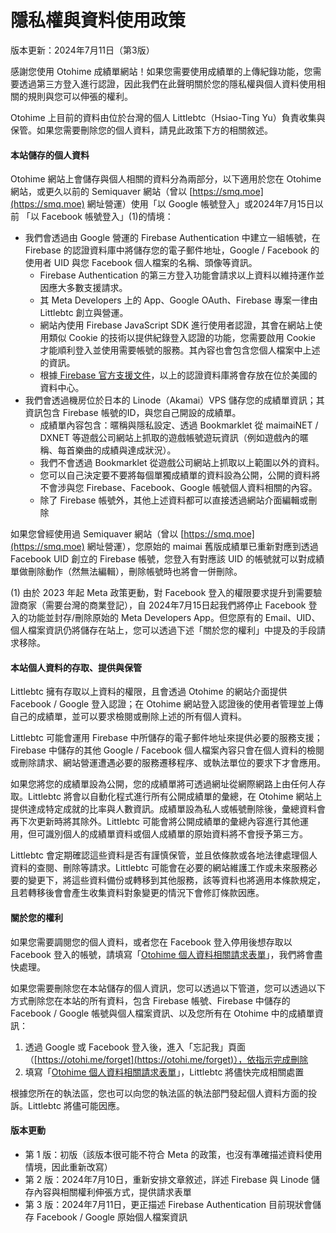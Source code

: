 # 隱私權與資料使用政策

版本更新：2024年7月11日（第3版）

感謝您使用 Otohime 成績單網站！如果您需要使用成績單的上傳紀錄功能，您需要透過第三方登入進行認證，因此我們在此聲明關於您的隱私權與個人資料使用相關的規則與您可以伸張的權利。

Otohime 上目前的資料由位於台灣的個人 Littlebtc（Hsiao-Ting Yu）負責收集與保管。如果您需要刪除您的個人資料，請見此政策下方的相關敘述。

#### 本站儲存的個人資料

Otohime 網站上會儲存與個人相關的資料分為兩部分，以下適用於您在 Otohime 網站，或更久以前的 Semiquaver 網站（曾以 [https://smq.moe](https://smq.moe)  網址營運）使用「以 Google 帳號登入」或2024年7月15日以前 「以 Facebook 帳號登入」(1)的情境：

* 我們會透過由 Google 營運的 Firebase Authentication 中建立一組帳號，在 Firebase 的認證資料庫中將儲存您的電子郵件地址，Google / Facebook 的使用者 UID 與您 Facebook 個人檔案的名稱、頭像等資訊。
  * Firebase Authentication 的第三方登入功能會請求以上資料以維持運作並因應大多數支援請求。
  * 其 Meta Developers 上的 App、Google OAuth、Firebase 專案一律由  Littlebtc 創立與營運。
  * 網站內使用 Firebase JavaScript SDK 進行使用者認證，其會在網站上使用類似 Cookie 的技術以提供紀錄登入認證的功能，您需要啟用 Cookie 才能順利登入並使用需要帳號的服務。其內容也會包含您個人檔案中上述的資訊。
  * 根據[ Firebase 官方支援文件](https://firebase.google.com/support/privacy)，以上的認證資料庫將會存放在位於美國的資料中心。
* 我們會透過機房位於日本的 Linode（Akamai）VPS 儲存您的成績單資訊；其資訊包含 Firebase 帳號的ID，與您自己開設的成績單。
  * 成績單內容包含：暱稱與隱私設定、透過 Bookmarklet 從 maimaiNET / DXNET 等遊戲公司網站上抓取的遊戲帳號遊玩資訊（例如遊戲內的暱稱、每首樂曲的成績與達成狀況）。
  * 我們不會透過 Bookmarklet 從遊戲公司網站上抓取以上範圍以外的資料。
  * 您可以自己決定要不要將每個單獨成績單的資料設為公開，公開的資料將不會涉與您 Firebase、Facebook、Google 帳號個人資料相關的內容。
  * 除了 Firebase 帳號外，其他上述資料都可以直接透過網站介面編輯或刪除

如果您曾經使用過 Semiquaver 網站（曾以 [https://smq.moe](https://smq.moe) 網址營運），您原始的 maimai 舊版成績單已重新對應到透過 Facebook UID 創立的 Firebase 帳號，您登入有對應該 UID 的帳號就可以對成績單做刪除動作（然無法編輯），刪除帳號時也將會一併刪除。

(1) 由於 2023 年起 Meta 政策更動，對 Facebook 登入的權限要求提升到需要驗證商家（需要台灣的商業登記），自 2024年7月15日起我們將停止 Facebook 登入的功能並封存/刪除原始的 Meta Developers App。但您原有的 Email、UID、個人檔案資訊仍將儲存在站上，您可以透過下述「關於您的權利」中提及的手段請求移除。

#### 本站個人資料的存取、提供與保管

Littlebtc 擁有存取以上資料的權限，且會透過 Otohime 的網站介面提供 Facebook / Google 登入認證；在 Otohime 網站登入認證後的使用者管理並上傳自己的成績單，並可以要求檢閱或刪除上述的所有個人資料。

Littlebtc 可能會運用 Firebase 中所儲存的電子郵件地址來提供必要的服務支援；Firebase 中儲存的其他 Google / Facebook 個人檔案內容只會在個人資料的檢閱或刪除請求、網站營運遭遇必要的服務遷移程序、或執法單位的要求下才會應用。

如果您將您的成績單設為公開，您的成績單將可透過網址從網際網路上由任何人存取。Littlebtc 將會以自動化程式進行所有公開成績單的彙總，在 Otohime 網站上提供達成特定成就的比率與人數資訊。成績單設為私人或帳號刪除後，彙總資料會再下次更新時將其除外。Littlebtc 可能會將公開成績單的彙總內容進行其他運用，但可識別個人的成績單資料或個人成績單的原始資料將不會授予第三方。

Littlebtc 會定期確認這些資料是否有謹慎保管，並且依條款或各地法律處理個人資料的查閱、刪除等請求。Littlebtc 可能會在必要的網站維護工作或未來服務必要的變更下，將這些資料備份或轉移到其他服務，該等資料也將適用本條款規定，且若轉移後會會產生收集資料對象變更的情況下會修訂條款因應。

#### 關於您的權利

如果您需要調閱您的個人資料，或者您在 Facebook 登入停用後想存取以 Facebook 登入的帳號，請填寫「[Otohime 個人資料相關請求表單](https://forms.gle/AuxtM9djPs6ugZUs6)」，我們將會盡快處理。

如果您需要刪除您在本站儲存的個人資訊，您可以透過以下管道，您可以透過以下方式刪除您在本站的所有資料，包含 Firebase 帳號、Firebase 中儲存的 Facebook / Google 帳號與個人檔案資訊、以及您所有在  Otohime 中的成績單資訊：

1. 透過 Google 或 Facebook 登入後，進入「忘記我」頁面（[https://otohi.me/forget](https://otohi.me/forget)），依指示完成刪除
2. 填寫「[Otohime 個人資料相關請求表單](https://forms.gle/AuxtM9djPs6ugZUs6)」，Littlebtc 將儘快完成相關處置

根據您所在的執法區，您也可以向您的執法區的執法部門發起個人資料方面的投訴。Littlebtc 將儘可能因應。



#### 版本更動

* 第 1 版：初版（該版本很可能不符合 Meta 的政策，也沒有準確描述資料使用情境，因此重新改寫）
* 第 2 版：2024年7月10日，重新安排文章敘述，詳述 Firebase 與 Linode 儲存內容與相關權利伸張方式，提供請求表單
* 第 3 版：2024年7月11日，更正描述 Firebase Authentication 目前現狀會儲存 Facebook / Google 原始個人檔案資訊
